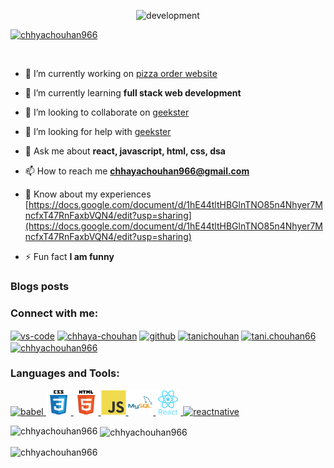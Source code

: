 <!-- <h1 align="center">hey, 👋 I'm I chhaya chouhan</h1>
<h3 align="center">Web Devleoper</h3>
 -->
<p align="center" "> <img src="https://encrypted-tbn0.gstatic.com/images?q=tbn:ANd9GcRXFmcmyP5jh0o8xpHReYmXVDc7ybP4Mtc_Lw&usqp=CAU" alt="development" widht=400 /> </p>

<p align="left"> <a href="https://github.com/ryo-ma/github-profile-trophy"><img src="https://github-profile-trophy.vercel.app/?username=chhyachouhan966" alt="chhyachouhan966" /></a> </p>

<p align="left"> <a href="https://twitter.com/" target="blank"><img src="https://img.shields.io/twitter/follow/?logo=twitter&style=for-the-badge" alt="" /></a> </p>

- 🔭 I’m currently working on [pizza order website](https://pizzaapp-mu.vercel.app/)

- 🌱 I’m currently learning **full stack web development**

- 👯 I’m looking to collaborate on [geekster](https://pizzaapp-mu.vercel.app/)

- 🤝 I’m looking for help with [geekster](https://pizzaapp-mu.vercel.app/)

- 💬 Ask me about **react, javascript, html, css, dsa**

- 📫 How to reach me **chhayachouhan966@gmail.com**

- 📄 Know about my experiences [https://docs.google.com/document/d/1hE44tltHBGlnTNO85n4Nhyer7MncfxT47RnFaxbVQN4/edit?usp=sharing](https://docs.google.com/document/d/1hE44tltHBGlnTNO85n4Nhyer7MncfxT47RnFaxbVQN4/edit?usp=sharing)

- ⚡ Fun fact **I am funny**

### Blogs posts
<!-- BLOG-POST-LIST:START -->
<!-- BLOG-POST-LIST:END -->

<h3 align="left">Connect with me:</h3>
<p align="left">
<a href="https://dev.to/vs-code" target="blank"><img align="center" src="https://raw.githubusercontent.com/rahuldkjain/github-profile-readme-generator/master/src/images/icons/Social/devto.svg" alt="vs-code" height="30" width="40" /></a>
<a href="https://linkedin.com/in/chhaya-chouhan" target="blank"><img align="center" src="https://raw.githubusercontent.com/rahuldkjain/github-profile-readme-generator/master/src/images/icons/Social/linked-in-alt.svg" alt="chhaya-chouhan" height="30" width="40" /></a>
<a href="https://codesandbox.com/github" target="blank"><img align="center" src="https://raw.githubusercontent.com/rahuldkjain/github-profile-readme-generator/master/src/images/icons/Social/codesandbox.svg" alt="github" height="30" width="40" /></a>
<a href="https://fb.com/tanichouhan" target="blank"><img align="center" src="https://raw.githubusercontent.com/rahuldkjain/github-profile-readme-generator/master/src/images/icons/Social/facebook.svg" alt="tanichouhan" height="30" width="40" /></a>
<a href="https://instagram.com/tani.chouhan66" target="blank"><img align="center" src="https://raw.githubusercontent.com/rahuldkjain/github-profile-readme-generator/master/src/images/icons/Social/instagram.svg" alt="tani.chouhan66" height="30" width="40" /></a>
<a href="https://www.hackerrank.com/chhyachouhan966" target="blank"><img align="center" src="https://raw.githubusercontent.com/rahuldkjain/github-profile-readme-generator/master/src/images/icons/Social/hackerrank.svg" alt="chhyachouhan966" height="30" width="40" /></a>
</p>

<h3 align="left">Languages and Tools:</h3>
<p align="left"> <a href="https://babeljs.io/" target="_blank" rel="noreferrer"> <img src="https://www.vectorlogo.zone/logos/babeljs/babeljs-icon.svg" alt="babel" width="40" height="40"/> </a> <a href="https://www.w3schools.com/css/" target="_blank" rel="noreferrer"> <img src="https://raw.githubusercontent.com/devicons/devicon/master/icons/css3/css3-original-wordmark.svg" alt="css3" width="40" height="40"/> </a> <a href="https://www.w3.org/html/" target="_blank" rel="noreferrer"> <img src="https://raw.githubusercontent.com/devicons/devicon/master/icons/html5/html5-original-wordmark.svg" alt="html5" width="40" height="40"/> </a> <a href="https://developer.mozilla.org/en-US/docs/Web/JavaScript" target="_blank" rel="noreferrer"> <img src="https://raw.githubusercontent.com/devicons/devicon/master/icons/javascript/javascript-original.svg" alt="javascript" width="40" height="40"/> </a> <a href="https://www.mysql.com/" target="_blank" rel="noreferrer"> <img src="https://raw.githubusercontent.com/devicons/devicon/master/icons/mysql/mysql-original-wordmark.svg" alt="mysql" width="40" height="40"/> </a> <a href="https://reactjs.org/" target="_blank" rel="noreferrer"> <img src="https://raw.githubusercontent.com/devicons/devicon/master/icons/react/react-original-wordmark.svg" alt="react" width="40" height="40"/> </a> <a href="https://reactnative.dev/" target="_blank" rel="noreferrer"> <img src="https://reactnative.dev/img/header_logo.svg" alt="reactnative" width="40" height="40"/> </a> </p>

<p><img align="left" src="https://github-readme-stats.vercel.app/api/top-langs?username=chhyachouhan966&show_icons=true&locale=en&layout=compact" alt="chhyachouhan966" /></p>

<p>&nbsp;<img align="center" src="https://github-readme-stats.vercel.app/api?username=chhyachouhan966&show_icons=true&locale=en" alt="chhyachouhan966" /></p>

<p><img align="center" src="https://github-readme-streak-stats.herokuapp.com/?user=chhyachouhan966&" alt="chhyachouhan966" /></p>
